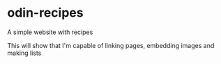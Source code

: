# odin-recipes
A simple website with recipes

This will show that I'm capable of linking pages, embedding images and making lists